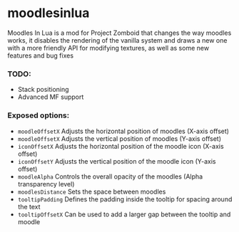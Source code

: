 # moodlesinlua
Moodles In Lua is a mod for Project Zomboid that changes the way moodles works, it disables the rendering of the vanilla system and draws a new one with a more friendly API for modifying textures, as well as some new features and bug fixes

### TODO:
- Stack positioning 
- Advanced MF support

### Exposed options:
- ```moodleOffsetX``` Adjusts the horizontal position of moodles (X-axis offset)<br>
- ```moodleOffsetX``` Adjusts the vertical position of moodles (Y-axis offset)<br>
- ```iconOffsetX``` Adjusts the horizontal position of the moodle icon (X-axis offset)<br>
- ```iconOffsetY``` Adjusts the vertical position of the moodle icon (Y-axis offset)<br>
- ```moodleAlpha``` Controls the overall opacity of the moodles (Alpha transparency level)<br>
- ```moodlesDistance``` Sets the space between moodles<br>
- ```tooltipPadding``` Defines the padding inside the tooltip for spacing around the text<br>
- ```tooltipOffsetX```  Can be used to add a larger gap between the tooltip and moodle<br>
